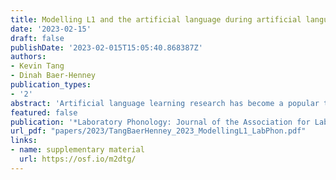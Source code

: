 ```yaml
---
title: Modelling L1 and the artificial language during artificial language learning
date: '2023-02-15'
draft: false
publishDate: '2023-02-015T15:05:40.868387Z'
authors:
- Kevin Tang
- Dinah Baer-Henney
publication_types:
- '2'
abstract: 'Artificial language learning research has become a popular tool to investigate universal mechanisms in language learning. However, often it is unclear whether the found effects are due to learning, or due to artefacts of the native language or the artificial language, and whether findings in only one language will generalise to speakers of other languages. The present study offers a new approach to model the influence of both the L1 and the target artificial language on language learning. The idea is to control for linguistic factors of the artificial and the native language by incorporating measures of wordlikeness into the statistical analysis as covariates. To demonstrate the approach, we extend Linzen and Gallagher (2017)’s study on consonant identity pattern to evaluate whether speakers of German and Mandarin rapidly learn the pattern when influences of L1 and the artificial language are accounted for by incorporating measures assessed by analogical and discriminative learning models over the L1 and artificial lexicon. Results show that nonwords are more likely to be accepted as grammatical if they are more similar to the trained artificial lexicon and more different from the L1 and, crucially, the identity effect is still present. The proposed approach is helpful for designing cross-linguistic studies.'
featured: false
publication: '*Laboratory Phonology: Journal of the Association for Laboratory Phonology*'
url_pdf: "papers/2023/TangBaerHenney_2023_ModellingL1_LabPhon.pdf"
links:
- name: supplementary material
  url: https://osf.io/m2dtg/
---
```

